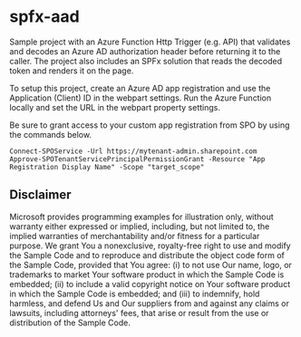 # spfx-aad
Sample project with an Azure Function Http Trigger (e.g. API) that validates and decodes an Azure AD authorization header before returning it to the caller. The project also includes an SPFx solution that reads the decoded token and renders it on the page.

To setup this project, create an Azure AD app registration and use the Application (Client) ID in the webpart settings. Run the Azure Function locally and set the URL in the webpart property settings.

Be sure to grant access to your custom app registration from SPO by using the commands below.
```
Connect-SPOService -Url https://mytenant-admin.sharepoint.com
Approve-SPOTenantServicePrincipalPermissionGrant -Resource "App Registration Display Name" -Scope "target_scope"
```

## Disclaimer

Microsoft provides programming examples for illustration only, without warranty either expressed or implied, including, but not limited to, the implied warranties of merchantability and/or fitness for a particular purpose. We grant You a nonexclusive, royalty-free right to use and modify the Sample Code and to reproduce and distribute the object code form of the Sample Code, provided that You agree: (i) to not use Our name, logo, or trademarks to market Your software product in which the Sample Code is embedded; (ii) to include a valid copyright notice on Your software product in which the Sample Code is embedded; and (iii) to indemnify, hold harmless, and defend Us and Our suppliers from and against any claims or lawsuits, including attorneys' fees, that arise or result from the use or distribution of the Sample Code.
